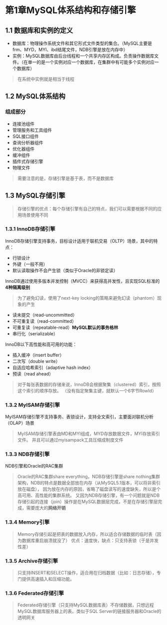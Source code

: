# 第1章MySQL体系结构和存储引擎

## 1.1 数据库和实例的定义
- 数据库：物理操作系统文件和其它形式文件类型的集合。（MySQL主要是frm、MYD，MYI、ibd结尾文件，NDB引擎是放在内存中）
- 实例：MySQL数据库由后台线程和一个共享内存区构成。负责操作数据库文件。（在单一的是一个实例对应一个数据库，在集群中有可能多个实例对应一个数据库）
> 在系统中实例就是相当于线程

## 1.2 MySQL体系结构

### 组成部分
- 连接池组件
- 管理服务和工具组件
- SQL接口组件
- 查询分析器组件
- 优化器组件
- 缓冲组件
- 插件式存储引擎
- 物理文件

> 需要注意的是，存储引擎是基于表，而不是数据库

## 1.3 MySQL存储引擎
> 存储引擎的优点：每个存储引擎有自己的特点，我们可以需要根据不同的应用场景使用不同

### 1.3.1 InnoDB存储引擎

InnoDB存储引擎支持事务，目标设计适用于联机交易（OLTP）场景，其中的特点：
- 行锁设计
- 外键（一般不用）
- 默认读取操作不会产生锁（类似于Oracle的非锁定读）


InnoDB通过使用多版本并发控制（MVCC）来获得高并发性，且实现SQL标准的**4种隔离级别**
> 为了避免幻读，使用了next-key locking的策略来避免幻读（phantom）现象的产生
- 读未提交（read-uncommitted）
- 不可重复读（read-committed）
- 可重复读（repeatable-read）**MySQL默认的事务格林**
- 串行化（serializable）

InnoDB以下高性能和高可用的功能：
- 插入缓冲（insert buffer）
- 二次写（double write）
- 自适应哈希索引（adaptive hash index）
- 预读（read ahead）

> 对于每张表数据的存储来说，InnoDB会根据聚集（clustered）索引，按照这个索引的顺序存放。
> （没有指定聚集主键，就默认一个6字节RowId）

### 1.3.2 MyISAM存储引擎
MyISAM存储引擎不支持事务、表锁设计，支持全文索引，主要面对联机分析（OLAP）场景
> MyISAM存储引擎表由MD和MYI组成，MYD存放数据文件，MYI存放索引文件。
> 并且可以通过myisampack工具压缩成制度文件


### 1.3.3 NDB存储引擎
NDB引擎和Oracle的RAC集群
> Oracle的RAC集群share everything，NDB存储引擎是share nothing集群架构，NDB的特点是数据全部放在内存（从MySQL5.1版本，可以将非索引放在磁盘），
> 因为放在内存的原因，省略了磁盘读写的速度缺失，所以是个高可用、高性能的集群系统。
> 又因为NDB存储引擎，有一个问题就是NDB存储引起的连接（join）操作是在MySQL数据层完成，不是在存储引擎层完成，需要庞大的**网络开销**

### 1.3.4 Memory引擎
> Memory存储引起是把表的数据放入内存，所以适合存储数据的临时表（因为数据库重启崩溃就没了）
> 优点：速度快，缺点：只支持表锁（于是并发性差）


### 1.3.5 Archive存储引擎
> 只支持INSERT和SELECT操作，适合用在归档数据（比如：日志存储），专门提供高速插入和压缩功能。

### 1.3.6 Federated存储引擎
> Federated存储引擎（只支持MySQL数据库表）不存储数据，只想远程MySQL数据库服务器上的表。类似于SQL Server的链接服务器和Oracle的透明网关
